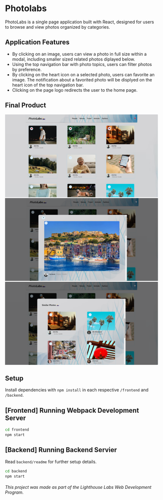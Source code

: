 # Photolabs

PhotoLabs is a single page application built with React, designed for users to browse and view photos organized by categories.

## Application Features

* By clicking on an image, users can view a photo in full size within a modal, including smaller sized related photos diplayed below.
* Using the top navigation bar with photo topics, users can filter photos by preference.
* By clicking on the heart icon on a selected photo, users can favorite an image. The notification about a favorited photo will be displyed on the heart icon of the top navigation bar.
* Clicking on the page logo redirects the user to the home page.


## Final Product

![Home Page](https://github.com/Vhkan/photoLabs/blob/main/documents/homeView.png "Home Page View")
![Modal View Page lg](https://github.com/Vhkan/photoLabs/blob/main/documents/modalView.Lg.png "Modal View with selected photo")
![Modal View Page sm](https://github.com/Vhkan/photoLabs/blob/main/documents/modalViewSm.png "Modal View with smaller-sized photos")

## Setup

Install dependencies with `npm install` in each respective `/frontend` and `/backend`.

## [Frontend] Running Webpack Development Server

```sh
cd frontend
npm start
```

## [Backend] Running Backend Servier

Read `backend/readme` for further setup details.

```sh
cd backend
npm start
```

###### This project was made as part of the Lighthouse Labs Web Development Program. 